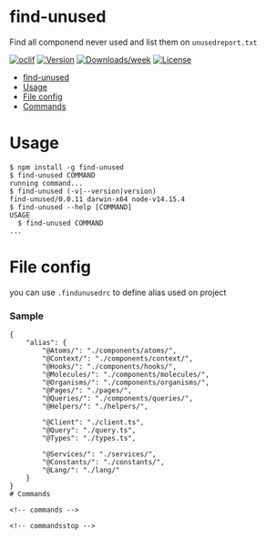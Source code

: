 # find-unused

Find all componend never used and list them on `unusedreport.txt`

[![oclif](https://img.shields.io/badge/cli-oclif-brightgreen.svg)](https://oclif.io)
[![Version](https://img.shields.io/npm/v/find-unused.svg)](https://npmjs.org/package/find-unused)
[![Downloads/week](https://img.shields.io/npm/dw/find-unused.svg)](https://npmjs.org/package/find-unused)
[![License](https://img.shields.io/npm/l/find-unused.svg)](https://github.com/jamet-julien/find-unused/blob/master/package.json)

<!-- toc -->
* [find-unused](#find-unused)
* [Usage](#usage)
* [File config](#file-config)
* [Commands](#commands)
<!-- tocstop -->

# Usage

<!-- usage -->
```sh-session
$ npm install -g find-unused
$ find-unused COMMAND
running command...
$ find-unused (-v|--version|version)
find-unused/0.0.11 darwin-x64 node-v14.15.4
$ find-unused --help [COMMAND]
USAGE
  $ find-unused COMMAND
...
```
<!-- usagestop -->

# File config

you can use `.findunusedrc` to define alias used on project

### Sample

```
{
    "alias": {
        "@Atoms/": "./components/atoms/",
        "@Context/": "./components/context/",
        "@Hooks/": "./components/hooks/",
        "@Molecules/": "./components/molecules/",
        "@Organisms/": "./components/organisms/",
        "@Pages/": "./pages/",
        "@Queries/": "./components/queries/",
        "@Helpers/": "./helpers/",

        "@Client": "./client.ts",
        "@Query": "./query.ts",
        "@Types": "./types.ts",

        "@Services/": "./services/",
        "@Constants/": "./constants/",
        "@Lang/": "./lang/"
    }
}
# Commands

<!-- commands -->

<!-- commandsstop -->
```
